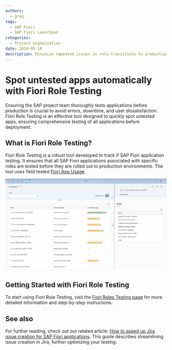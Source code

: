```yaml
---
authors:
  - greg
tags:
  - SAP Fiori
  - SAP Fiori Launchpad
categories:
  - Project organization
date: 2024-05-10
description: Minimize repeated issues in role transitions to production system.
---
```


# Spot untested apps automatically with Fiori Role Testing

Ensuring the SAP project team thoroughly tests applications before production is crucial to avoid errors, downtime, and user dissatisfaction. Fiori Role Testing is an effective tool designed to quickly spot untested apps, ensuring comprehensive testing of all applications before deployment.

<!-- more -->

## What is Fiori Role Testing?

Fiori Role Testing is a robust tool developed to track if SAP Fiori application testing. It ensures that all SAP Fiori applications associated with specific roles are tested before they are rolled out to production environments. The tool uses field tested [Fiori App Usage](https://fioriappsusage.org)

[![Fiori Role Testing](R0008/frt.png)](R0008/frt.png)


## Getting Started with Fiori Role Testing

To start using Fiori Role Testing, visit the [Fiori Roles Testing page](http://fioriroletesting.com) for more detailed information and step-by-step instructions.

## See also 

For further reading, check out our related article: [How to speed up Jira issue creation for SAP Fiori applications](0006-jira-integration.md). This guide describes streamlining issue creation in Jira, further optimizing your testing.